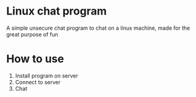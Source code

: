 # Linux chat program
A simple unsecure chat program to chat on a linux machine, made for the great purpose of fun

# How to use
1. Install program on server
2. Connect to server
3. Chat


